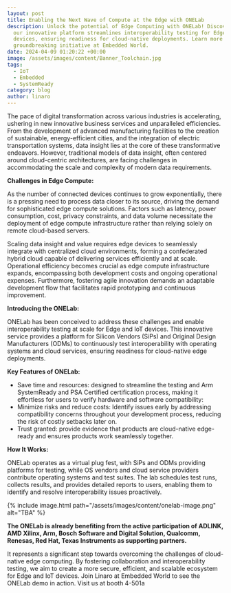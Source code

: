 ```yaml
---
layout: post
title: Enabling the Next Wave of Compute at the Edge with ONELab
description: Unlock the potential of Edge Computing with ONELab! Discover how
  our innovative platform streamlines interoperability testing for Edge and IoT
  devices, ensuring readiness for cloud-native deployments. Learn more about our
  groundbreaking initiative at Embedded World.
date: 2024-04-09 01:20:22 +00:00
image: /assets/images/content/Banner_Toolchain.jpg
tags:
  - IoT
  - Embedded
  - SystemReady
category: blog
author: linaro
---
```

The pace of digital transformation across various industries is accelerating, ushering in new innovative business services and unparalleled efficiencies. From the development of advanced manufacturing facilities to the creation of sustainable, energy-efficient cities, and the integration of electric transportation systems, data insight lies at the core of these transformative endeavors. However, traditional models of data insight, often centered around cloud-centric architectures, are facing challenges in accommodating the scale and complexity of modern data requirements.

**Challenges in Edge Compute:**

As the number of connected devices continues to grow exponentially, there is a pressing need to process data closer to its source, driving the demand for sophisticated edge compute solutions. Factors such as latency, power consumption, cost, privacy constraints, and data volume necessitate the deployment of edge compute infrastructure rather than relying solely on remote cloud-based servers.

Scaling data insight and value requires edge devices to seamlessly integrate with centralized cloud environments, forming a confederated hybrid cloud capable of delivering services efficiently and at scale. Operational efficiency becomes crucial as edge compute infrastructure expands, encompassing both development costs and ongoing operational expenses. Furthermore, fostering agile innovation demands an adaptable development flow that facilitates rapid prototyping and continuous improvement.

**Introducing the ONELab:**

ONELab has been conceived to address these challenges and enable interoperability testing at scale for Edge and IoT devices. This innovative service provides a platform for Silicon Vendors (SiPs) and Original Design Manufacturers (ODMs) to continuously test interoperability with operating systems and cloud services, ensuring readiness for cloud-native edge deployments.

**Key Features of ONELab:**

* Save time and resources: designed to streamline the testing and Arm SystemReady and PSA Certified certification process, making it effortless for users to verify hardware and software compatibility:
* Minimize risks and reduce costs: Identify issues early by addressing compatibility concerns throughout your development process, reducing the risk of costly setbacks later on.
* Trust granted: provide evidence that products are cloud-native edge-ready and ensures products work seamlessly together.

**How It Works:**

ONELab operates as a virtual plug fest, with SiPs and ODMs providing platforms for testing, while OS vendors and cloud service providers contribute operating systems and test suites. The lab schedules test runs, collects results, and provides detailed reports to users, enabling them to identify and resolve interoperability issues proactively.

{% include image.html path="/assets/images/content/onelab-image.png" alt="TBA" %}

**The ONELab is already benefiting from the active participation of ADLINK, AMD Xilinx, Arm, Bosch Software and Digital Solution, Qualcomm, Renesas, Red Hat, Texas Instruments as supporting partners.**

It represents a significant step towards overcoming the challenges of cloud-native edge computing. By fostering collaboration and interoperability testing, we aim to create a more secure, efficient, and scalable ecosystem for Edge and IoT devices. Join Linaro at Embedded World to see the ONELab demo in action. Visit us at booth 4-501a